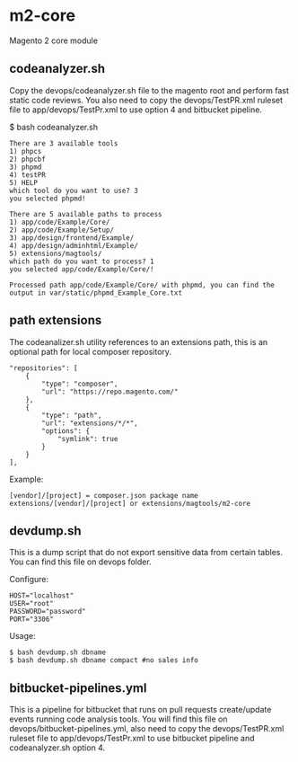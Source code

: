 # m2-core
Magento 2 core module

## codeanalyzer.sh
Copy the devops/codeanalyzer.sh file to the magento root and perform fast static code reviews. 
You also need to copy the devops/TestPR.xml ruleset file to app/devops/TestPr.xml to use option 4 and bitbucket pipeline. 

$ bash codeanalyzer.sh

    There are 3 available tools
    1) phpcs
    2) phpcbf
    3) phpmd
    4) testPR
    5) HELP
    which tool do you want to use? 3
    you selected phpmd!
    
    There are 5 available paths to process
    1) app/code/Example/Core/    
    2) app/code/Example/Setup/    
    3) app/design/frontend/Example/  
    4) app/design/adminhtml/Example/ 
    5) extensions/magtools/
    which path do you want to process? 1
    you selected app/code/Example/Core/!
    
    Processed path app/code/Example/Core/ with phpmd, you can find the output in var/static/phpmd_Example_Core.txt

## path extensions
The codeanalizer.sh utility references to an extensions path, this is an optional path for local composer repository.

    "repositories": [
        {
            "type": "composer",
            "url": "https://repo.magento.com/"
        },
        {
            "type": "path",
            "url": "extensions/*/*",
            "options": {
                "symlink": true
            }
        }
    ],
    
Example: 

    [vendor]/[project] = composer.json package name
    extensions/[vendor]/[project] or extensions/magtools/m2-core     

## devdump.sh
This is a dump script that do not export sensitive data from certain tables.
You can find this file on devops folder.

Configure:

    HOST="localhost"
    USER="root"
    PASSWORD="password"
    PORT="3306"

Usage:

    $ bash devdump.sh dbname 
    $ bash devdump.sh dbname compact #no sales info
    
## bitbucket-pipelines.yml
This is a pipeline for bitbucket that runs on pull requests create/update events running code analysis tools.
You will find this file on devops/bitbucket-pipelines.yml, also need to copy the devops/TestPR.xml ruleset file to app/devops/TestPr.xml to use bitbucket pipeline and codeanalyzer.sh option 4.
